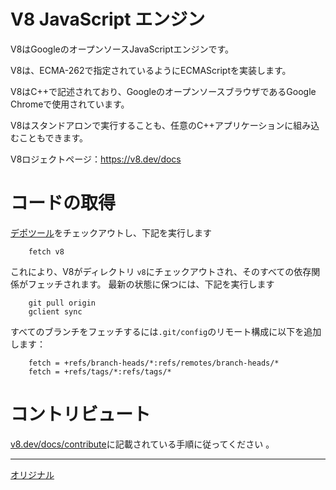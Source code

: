 V8 JavaScript エンジン
=============

V8はGoogleのオープンソースJavaScriptエンジンです。

V8は、ECMA-262で指定されているようにECMAScriptを実装します。

V8はC++で記述されており、GoogleのオープンソースブラウザであるGoogle Chromeで使用されています。

V8はスタンドアロンで実行することも、任意のC++アプリケーションに組み込むこともできます。

V8ロジェクトページ：https://v8.dev/docs


コードの取得
=============

[デポツール](http://www.chromium.org/developers/how-tos/install-depot-tools)をチェックアウトし、下記を実行します

        fetch v8

これにより、V8がディレクトリ `v8`にチェックアウトされ、そのすべての依存関係がフェッチされます。
最新の状態に保つには、下記を実行します

        git pull origin
        gclient sync

すべてのブランチをフェッチするには`.git/config`のリモート構成に以下を追加します：

        fetch = +refs/branch-heads/*:refs/remotes/branch-heads/*
        fetch = +refs/tags/*:refs/tags/*


コントリビュート
=============

[v8.dev/docs/contribute](https://v8.dev/docs/contribute)に記載されている手順に従ってください 。

---
[オリジナル](https://github.com/v8/v8/blob/master/README.md)
